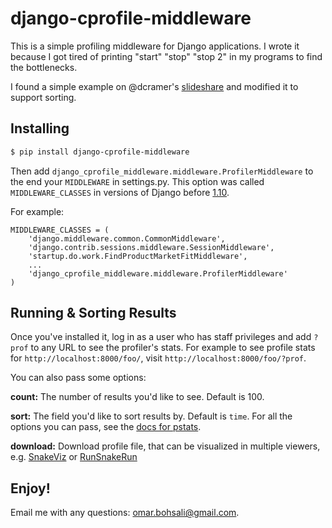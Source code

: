 django-cprofile-middleware
==========================

This is a simple profiling middleware for Django applications. I wrote it because I got tired of printing "start" "stop" "stop 2" in my programs to find the bottlenecks.

I found a simple example on @dcramer's [slideshare](http://www.slideshare.net/zeeg/django-con-high-performance-django-presentation) and modified it to support sorting.

## Installing

```bash
$ pip install django-cprofile-middleware
```

Then add ```django_cprofile_middleware.middleware.ProfilerMiddleware``` to the end your ```MIDDLEWARE``` in settings.py. This option was called ```MIDDLEWARE_CLASSES``` in versions of Django before [1.10](https://docs.djangoproject.com/en/1.10/topics/http/middleware/). 

For example:

```
MIDDLEWARE_CLASSES = (
    'django.middleware.common.CommonMiddleware',
    'django.contrib.sessions.middleware.SessionMiddleware',
    'startup.do.work.FindProductMarketFitMiddleware',
    ...
    'django_cprofile_middleware.middleware.ProfilerMiddleware'
)
```

## Running & Sorting Results

Once you've installed it, log in as a user who has staff privileges and add ```?prof``` to any URL to see the profiler's stats. For example to see profile stats for ```http://localhost:8000/foo/```, visit ```http://localhost:8000/foo/?prof```.

You can also pass some options:

**count:** The number of results you'd like to see. Default is 100.

**sort:** The field you'd like to sort results by. Default is ```time```. For all the options you can pass, see the [docs for pstats](http://docs.python.org/2/library/profile.html#pstats.Stats.sort_stats).

**download:** Download profile file, that can be visualized in multiple viewers, e.g. [SnakeViz](https://github.com/jiffyclub/snakeviz/) or [RunSnakeRun](http://www.vrplumber.com/programming/runsnakerun/)

## Enjoy!

Email me with any questions: [omar.bohsali@gmail.com](omar.bohsali@gmail.com).
